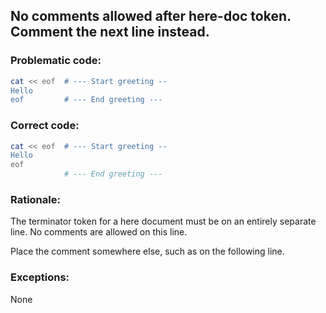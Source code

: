 ## No comments allowed after here-doc token. Comment the next line instead.

### Problematic code:

```sh
cat << eof  # --- Start greeting --
Hello
eof         # --- End greeting ---
```

### Correct code:

```sh
cat << eof  # --- Start greeting --
Hello
eof
            # --- End greeting ---
```
### Rationale:

The terminator token for a here document must be on an entirely separate line. No comments are allowed on this line.

Place the comment somewhere else, such as on the following line.

### Exceptions:

None